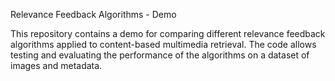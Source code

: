 Relevance Feedback Algorithms - Demo

This repository contains a demo for comparing different relevance feedback algorithms applied to content-based multimedia retrieval. The code allows testing and evaluating the performance of the algorithms on a dataset of images and metadata.
